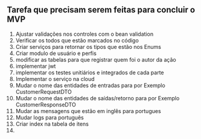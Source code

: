 ## Tarefa que precisam serem feitas para concluir o MVP

1. Ajustar validações nos controles com o bean validation
2. Verificar os todos que estão marcados no código
3. Criar serviços para retornar os tipos que estão nos Enums
4. Criar modulo de usuário e perfis
5. modificar as tabelas para que registrar quem foi o autor da ação
6. implementar jwt
7. implementar os testes unitiários e integrados de cada parte
8. Implementar o serviço na cloud
9. Mudar o nome das entidades de entradas para por Exemplo CustomerRequestDTO
10. Mudar o nome das entidades de saídas/retorno para por Exemplo CustomerResponseDTO
11. Mudar as mensagens que estão em inglês para portugues
12. Mudar logs para português
13. Criar index na tabela de itens
14. 